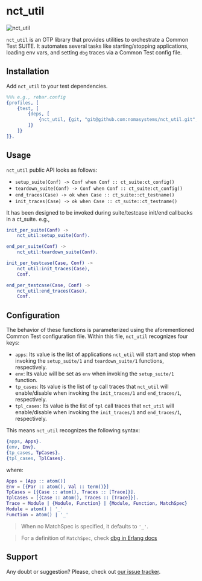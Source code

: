 # nct_util
![nct_util](https://github.com/nomasystems/nct_util/actions/workflows/ci.yml/badge.svg)

`nct_util` is an OTP library that provides utilities to orchestrate a Common Test SUITE. It automates several tasks like starting/stopping applications, loading env vars, and setting `dbg` traces via a Common Test config file.

## Installation

Add `nct_util` to your test dependencies.

```erl
%%% e.g., rebar.config
{profiles, [
    {test, [
        {deps, [
            {nct_util, {git, "git@github.com:nomasystems/nct_util.git", {tag, "1.0.0"}}}
        ]}
    ]}
]}.
```

## Usage

`nct_util` public API looks as follows:
- `setup_suite(Conf) -> Conf when Conf :: ct_suite:ct_config()`
- `teardown_suite(Conf) -> Conf when Conf :: ct_suite:ct_config()`
- `end_traces(Case) -> ok when Case :: ct_suite::ct_testname()`
- `init_traces(Case) -> ok when Case :: ct_suite::ct_testname()`

It has been designed to be invoked during suite/testcase init/end callbacks in a ct_suite. e.g.,
```erl
init_per_suite(Conf) ->
    nct_util:setup_suite(Conf).

end_per_suite(Conf) ->
    nct_util:teardown_suite(Conf).

init_per_testcase(Case, Conf) ->
    nct_util:init_traces(Case),
    Conf.

end_per_testcase(Case, Conf) ->
    nct_util:end_traces(Case),
    Conf.
```

## Configuration

The behavior of these functions is parameterized using the aforementioned Common Test configuration file. Within this file, `nct_util` recognizes four keys:

- `apps`: Its value is the list of applications `nct_util` will start and stop when invoking the `setup_suite/1` and `teardown_suite/1` functions, respectively.
- `env`: Its value will be set as `env` when invoking the `setup_suite/1` function.
- `tp_cases`: Its value is the list of `tp` call traces that `nct_util` will enable/disable when invoking the `init_traces/1` and `end_traces/1`, respectively.
- `tpl_cases`: Its value is the list of `tpl` call traces that `nct_util` will enable/disable when invoking the `init_traces/1` and `end_traces/1`, respectively.

This means `nct_util` recognizes the following syntax:
```erl
{apps, Apps}.
{env, Env}.
{tp_cases, TpCases}.
{tpl_cases, TplCases}.
```
where:
```erl
Apps = [App :: atom()]
Env = [{Par :: atom(), Val :: term()}]
TpCases = [{Case :: atom(), Traces :: [Trace]}].
TplCases = [{Case :: atom(), Traces :: [Trace]}].
Trace = Module | {Module, Function} | {Module, Function, MatchSpec}
Module = atom() | '_'
Function = atom() | '_'
```
> When no MatchSpec is specified, it defaults to `'_'`.

> For a definition of `MatchSpec`, check [dbg in Erlang docs](https://www.erlang.org/doc/man/dbg.html)

## Support

Any doubt or suggestion? Please, check out [our issue tracker](https://github.com/nomasystems/nct_util/issues).

